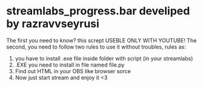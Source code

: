  # streamlabs_progress.bar develiped by razravvseyrusi
The first you need to know? this scrept USEBLE ONLY WITH YOUTUBE!
The second, you need to follow two rules to use it without troubles, rules as:
  1. you have to install .exe file inside folder with script (in your streamlabs)
  2. .EXE you need to install in file named file.py
  3. Find out HTML in your OBS like browser sorce
  4. Now just start stream and enjoy it
<3

